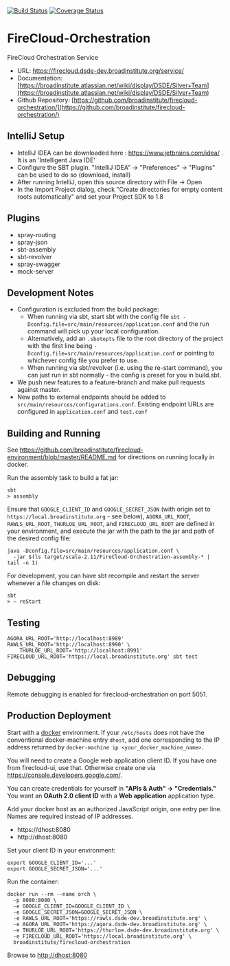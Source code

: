 [![Build Status](https://travis-ci.org/broadinstitute/firecloud-orchestration.svg?branch=develop)](https://travis-ci.org/broadinstitute/firecloud-orchestration?branch=develop)
[![Coverage Status](https://coveralls.io/repos/broadinstitute/firecloud-orchestration/badge.svg?branch=develop&service=github)](https://coveralls.io/github/broadinstitute/firecloud-orchestration?branch=develop)

# FireCloud-Orchestration
FireCloud Orchestration Service

* URL: https://firecloud.dsde-dev.broadinstitute.org/service/
* Documentation: [https://broadinstitute.atlassian.net/wiki/display/DSDE/Silver+Team](https://broadinstitute.atlassian.net/wiki/display/DSDE/Silver+Team)
* Github Repository: [https://github.com/broadinstitute/firecloud-orchestration/](https://github.com/broadinstitute/firecloud-orchestration/)

## IntelliJ Setup
* IntelliJ IDEA can be downloaded here : https://www.jetbrains.com/idea/ . It is an 'Intelligent Java IDE'
* Configure the SBT plugin.  "IntelliJ IDEA" -> "Preferences" -> "Plugins" can be used to do so (download, install)
* After running IntelliJ, open this source directory with File -> Open
* In the Import Project dialog, check "Create directories for empty content roots automatically" and set your Project SDK to 1.8

## Plugins
* spray-routing
* spray-json
* sbt-assembly
* sbt-revolver
* spray-swagger
* mock-server

## Development Notes
* Configuration is excluded from the build package:
    - When running via sbt, start sbt with the config file `sbt -Dconfig.file=src/main/resources/application.conf` and the run command will pick up your local configuration.
    - Alternatively, add an `.sbotopts` file to the root directory of the project with the first line being `-Dconfig.file=src/main/resources/application.conf` or pointing to whichever config file you prefer to use.
    - When running via sbt/revolver (i.e. using the re-start command), you can just run in sbt normally - the config is preset for you in build.sbt.
* We push new features to a feature-branch and make pull requests against master.
* New paths to external endpoints should be added to `src/main/resources/configurations.conf`. Existing endpoint URLs are configured in `application.conf` and `test.conf`

## Building and Running
See https://github.com/broadinstitute/firecloud-environment/blob/master/README.md for directions on running locally in docker.

Run the assembly task to build a fat jar:
```
sbt
> assembly
```

Ensure that `GOOGLE_CLIENT_ID` and `GOOGLE_SECRET_JSON` (with origin set to `https://local.broadinstitute.org` - see below), 
`AGORA_URL_ROOT`, `RAWLS_URL_ROOT`, `THURLOE_URL_ROOT`, and `FIRECLOUD_URL_ROOT` are defined in your environment, and execute the jar with the path to the jar and path of the desired config file:

```
java -Dconfig.file=src/main/resources/application.conf \
  -jar $(ls target/scala-2.11/FireCloud-Orchestration-assembly-* | tail -n 1)
```

For development, you can have sbt recompile and restart the server whenever a file changes on disk:
```
sbt
> ~ reStart
```

## Testing

```
AGORA_URL_ROOT='http://localhost:8989' RAWLS_URL_ROOT='http://localhost:8990' \
    THURLOE_URL_ROOT='http://localhost:8991' FIRECLOUD_URL_ROOT='https://local.broadinstitute.org' sbt test
```

## Debugging

Remote debugging is enabled for firecloud-orchestration on port 5051.

## Production Deployment

Start with a [docker](https://www.docker.com/) environment.  If your `/etc/hosts` does not have the conventional 
docker-machine entry `dhost`, add one corresponding to the IP address returned by `docker-machine ip <your_docker_machine_name>`.    

You will need to create a Google web application client ID. If you have one from firecloud-ui, use that. Otherwise create
one via <https://console.developers.google.com/>.

You can create credentials for yourself in **"APIs & Auth" -> "Credentials."** You want an **OAuth 2.0 client ID** with a **Web application** application type.

Add your docker host as an authorized JavaScript origin, one entry per line.  Names are required instead of IP addresses.
 - https://dhost:8080
 - http://dhost:8080

Set your client ID in your environment:
```
export GOOGLE_CLIENT_ID='...'
export GOOGLE_SECRET_JSON='...'

```

Run the container:
```
docker run --rm --name orch \
  -p 8080:8080 \
  -e GOOGLE_CLIENT_ID=GOOGLE_CLIENT_ID \
  -e GOOGLE_SECRET_JSON=GOOGLE_SECRET_JSON \
  -e RAWLS_URL_ROOT='https://rawls.dsde-dev.broadinstitute.org' \
  -e AGORA_URL_ROOT='https://agora.dsde-dev.broadinstitute.org' \
  -e THURLOE_URL_ROOT='https://thurloe.dsde-dev.broadinstitute.org' \
  -e FIRECLOUD_URL_ROOT='https://local.broadinstitute.org' \
  broadinstitute/firecloud-orchestration
```

Browse to <http://dhost:8080>
